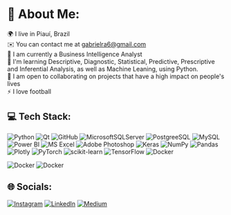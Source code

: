 # 💫 About Me:
🌍 I live in Piauí, Brazil<br>✉️ You can contact me at [gabrielra6@gmail.com](mailto:gabrielra6@gmail.com)<br>🚀 I am currently a Business Intelligence Analyst<br>🧠 I'm learning Descriptive, Diagnostic, Statistical, Predictive, Prescriptive and Inferential Analysis, as well as Machine Leaning, using Python.<br>🤝 I am open to collaborating on projects that have a high impact on people's lives<br>⚡ I love football


## 💻 Tech Stack:
![Python](https://img.shields.io/badge/python-3670A0?style=flat-square&logo=python&logoColor=ffdd54)
![Qt](https://img.shields.io/badge/Qt-%23217346.svg?style=flat-square&logo=Qt&logoColor=white)
![GitHub](https://img.shields.io/badge/GitHub-%23121011.svg?style=flat-square&logo=github&logoColor=white)
![MicrosoftSQLServer](https://img.shields.io/badge/Microsoft%20SQL%20Sever-CC2927?style=flat-square&logo=microsoft%20sql%20server&logoColor=white)
![PostgreeSQL](https://img.shields.io/badge/PostgreeSQL-4169E1?style=flat-square&logo=postgresql&logoColor=white)
![MySQL](https://img.shields.io/badge/MySQL-4479A1?style=flat-square&logo=mysql&logoColor=white)
![Power BI](https://img.shields.io/badge/Power%20BI-F2C811?style=flat-square&logo=powerbi&logoColor=white)
![MS Excel](https://img.shields.io/badge/MS%20Excel-217346?style=flat-square&logo=microsoftexcel&logoColor=white)
![Adobe Photoshop](https://img.shields.io/badge/Adobe%20Photoshop-%2331A8FF.svg?style=flat-square&logo=adobephotoshop&logoColor=white)
![Keras](https://img.shields.io/badge/Keras-%23D00000.svg?style=flat-square&logo=Keras&logoColor=white)
![NumPy](https://img.shields.io/badge/numpy-%23013243.svg?style=flat-square&logo=numpy&logoColor=white)
![Pandas](https://img.shields.io/badge/pandas-%23150458.svg?style=flat-square&logo=pandas&logoColor=white)
![Plotly](https://img.shields.io/badge/Plotly-%233F4F75.svg?style=flat-square&logo=plotly&logoColor=white)
![PyTorch](https://img.shields.io/badge/PyTorch-%23EE4C2C.svg?style=flat-square&logo=PyTorch&logoColor=white)
![scikit-learn](https://img.shields.io/badge/scikit--learn-%23F7931E.svg?style=flat-square&logo=scikit-learn&logoColor=white)
![TensorFlow](https://img.shields.io/badge/TensorFlow-%23FF6F00.svg?style=flat-square&logo=TensorFlow&logoColor=white)
![Docker](https://img.shields.io/badge/docker-%230db7ed.svg?style=flat-square&logo=docker&logoColor=white)

![Docker](https://img.shields.io/badge/docker-%230db7ed.svg?style=flat-square&logo=docker&logoColor=white)
![Docker](https://img.shields.io/badge/docker-%230db7ed.svg?style=flat-square&logo=docker&logoColor=white)

## 🌐 Socials:
[![Instagram](https://img.shields.io/badge/Instagram-%23E4405F.svg?logo=Instagram&logoColor=white)](https://instagram.com/_gabriel.ribeiro) [![LinkedIn](https://img.shields.io/badge/LinkedIn-%230077B5.svg?logo=linkedin&logoColor=white)](https://linkedin.com/in/https://www.linkedin.com/in/gabrielribeiro-dataanalyst/) [![Medium](https://img.shields.io/badge/Medium-12100E?logo=medium&logoColor=white)](https://medium.com/@gabrielra6) 

<!-- Proudly created with GPRM ( https://gprm.itsvg.in ) -->
